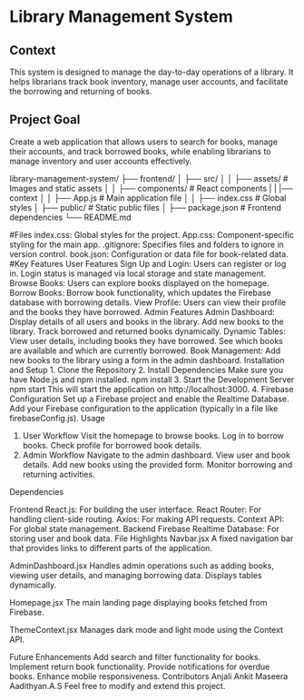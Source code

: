 # Library Management System  

## Context  
This system is designed to manage the day-to-day operations of a library. It helps librarians track book inventory, manage user accounts, and facilitate the borrowing and returning of books.  

## Project Goal  
Create a web application that allows users to search for books, manage their accounts, and track borrowed books, while enabling librarians to manage inventory and user accounts effectively.

library-management-system/
├── frontend/
│   ├── src/
│   │   ├── assets/         # Images and static assets
│   │   ├── components/     # React components
|   |   |── context
│   │   ├── App.js          # Main application file
│   │   ├── index.css       # Global styles
│   ├── public/             # Static public files
│   ├── package.json        # Frontend dependencies
└── README.md

#Files
  index.css: Global styles for the project.
  App.css: Component-specific styling for the main app.
  .gitignore: Specifies files and folders to ignore in version control.
  book.json: Configuration or data file for book-related data.
#Key Features
  User Features
    Sign Up and Login:
  Users can register or log in.
    Login status is managed via local storage and state management.
  Browse Books:
    Users can explore books displayed on the homepage.
  Borrow Books:
    Borrow book functionality, which updates the Firebase database with borrowing details.
  View Profile:
    Users can view their profile and the books they have borrowed.
Admin Features
     Admin Dashboard:
        Display details of all users and books in the library.
        Add new books to the library.
        Track borrowed and returned books dynamically.
    Dynamic Tables:
        View user details, including books they have borrowed.
        See which books are available and which are currently borrowed.
    Book Management:
        Add new books to the library using a form in the admin dashboard.
Installation and Setup
    1. Clone the Repository
    2. Install Dependencies
    Make sure you have Node.js and npm installed.
    npm install
    3. Start the Development Server
    npm start
    This will start the application on http://localhost:3000.
    4. Firebase Configuration
        Set up a Firebase project and enable the Realtime Database.
        Add your Firebase configuration to the application (typically in a file like firebaseConfig.js).
Usage
  1. User Workflow
      Visit the homepage to browse books.
      Log in to borrow books.
      Check profile for borrowed book details.
  2. Admin Workflow
      Navigate to the admin dashboard.
      View user and book details.
      Add new books using the provided form.
      Monitor borrowing and returning activities.
     
Dependencies

Frontend
    React.js: For building the user interface.
    React Router: For handling client-side routing.
    Axios: For making API requests.
    Context API: For global state management.
Backend
  Firebase Realtime Database: For storing user and book data.
  File Highlights
Navbar.jsx
  A fixed navigation bar that provides links to different parts of the application.

AdminDashboard.jsx
  Handles admin operations such as adding books, viewing user details, and managing borrowing data. Displays tables dynamically.

Homepage.jsx
  The main landing page displaying books fetched from Firebase.

ThemeContext.jsx
  Manages dark mode and light mode using the Context API.

Future Enhancements
  Add search and filter functionality for books.
  Implement return book functionality.
  Provide notifications for overdue books.
  Enhance mobile responsiveness.
Contributors
  Anjali
  Ankit
  Maseera
  Aadithyan.A.S
Feel free to modify and extend this project.
